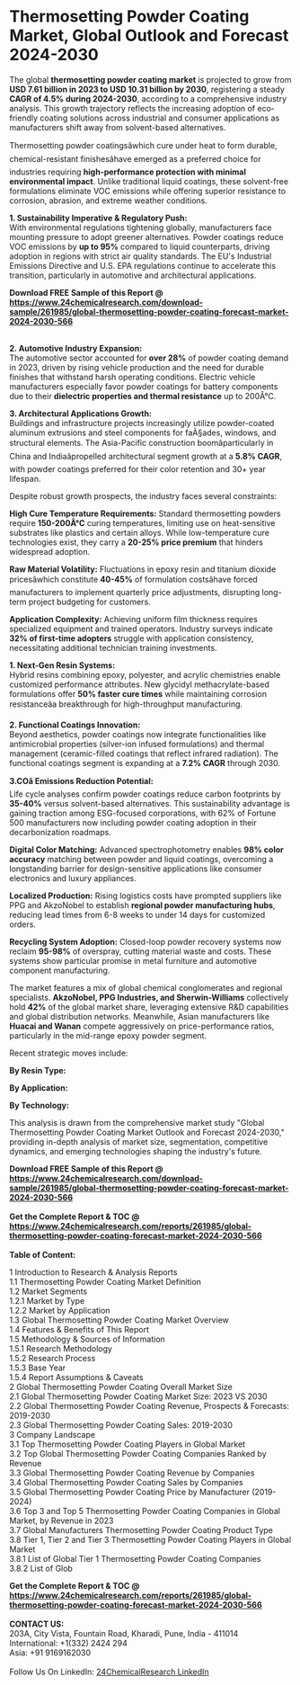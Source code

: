 <h1>Thermosetting Powder Coating Market, Global Outlook and Forecast 2024-2030</h1><p>The global <strong>thermosetting powder coating market</strong> is projected to grow from <strong>USD 7.61 billion in 2023 to USD 10.31 billion by 2030</strong>, registering a steady <strong>CAGR of 4.5% during 2024-2030</strong>, according to a comprehensive industry analysis. This growth trajectory reflects the increasing adoption of eco-friendly coating solutions across industrial and consumer applications as manufacturers shift away from solvent-based alternatives.</p><p>Thermosetting powder coatingsâwhich cure under heat to form durable, chemical-resistant finishesâhave emerged as a preferred choice for industries requiring <strong>high-performance protection with minimal environmental impact</strong>. Unlike traditional liquid coatings, these solvent-free formulations eliminate VOC emissions while offering superior resistance to corrosion, abrasion, and extreme weather conditions.</p><p><strong>1. Sustainability Imperative &amp; Regulatory Push:</strong><br>
With environmental regulations tightening globally, manufacturers face mounting pressure to adopt greener alternatives. Powder coatings reduce VOC emissions by <strong>up to 95%</strong> compared to liquid counterparts, driving adoption in regions with strict air quality standards. The EU's Industrial Emissions Directive and U.S. EPA regulations continue to accelerate this transition, particularly in automotive and architectural applications.</p><div><b>Download FREE Sample of this Report @ 
            <a href="https://www.24chemicalresearch.com/download-sample/261985/global-thermosetting-powder-coating-forecast-market-2024-2030-566">
            https://www.24chemicalresearch.com/download-sample/261985/global-thermosetting-powder-coating-forecast-market-2024-2030-566</a></b></div><br><p><strong>2. Automotive Industry Expansion:</strong><br>
The automotive sector accounted for <strong>over 28%</strong> of powder coating demand in 2023, driven by rising vehicle production and the need for durable finishes that withstand harsh operating conditions. Electric vehicle manufacturers especially favor powder coatings for battery components due to their <strong>dielectric properties and thermal resistance</strong> up to 200Â°C.</p><p><strong>3. Architectural Applications Growth:</strong><br>
Buildings and infrastructure projects increasingly utilize powder-coated aluminum extrusions and steel components for faÃ§ades, windows, and structural elements. The Asia-Pacific construction boomâparticularly in China and Indiaâpropelled architectural segment growth at a <strong>5.8% CAGR</strong>, with powder coatings preferred for their color retention and 30+ year lifespan.</p><p>Despite robust growth prospects, the industry faces several constraints:</p><p><strong>High Cure Temperature Requirements:</strong> Standard thermosetting powders require <strong>150-200Â°C</strong> curing temperatures, limiting use on heat-sensitive substrates like plastics and certain alloys. While low-temperature cure technologies exist, they carry a <strong>20-25% price premium</strong> that hinders widespread adoption.</p><p><strong>Raw Material Volatility:</strong> Fluctuations in epoxy resin and titanium dioxide pricesâwhich constitute <strong>40-45%</strong> of formulation costsâhave forced manufacturers to implement quarterly price adjustments, disrupting long-term project budgeting for customers.</p><p><strong>Application Complexity:</strong> Achieving uniform film thickness requires specialized equipment and trained operators. Industry surveys indicate <strong>32% of first-time adopters</strong> struggle with application consistency, necessitating additional technician training investments.</p><p><strong>1. Next-Gen Resin Systems:</strong><br>
Hybrid resins combining epoxy, polyester, and acrylic chemistries enable customized performance attributes. New glycidyl methacrylate-based formulations offer <strong>50% faster cure times</strong> while maintaining corrosion resistanceâa breakthrough for high-throughput manufacturing.</p><p><strong>2. Functional Coatings Innovation:</strong><br>
Beyond aesthetics, powder coatings now integrate functionalities like antimicrobial properties (silver-ion infused formulations) and thermal management (ceramic-filled coatings that reflect infrared radiation). The functional coatings segment is expanding at a <strong>7.2% CAGR</strong> through 2030.</p><p><strong>3.COâ Emissions Reduction Potential:</strong><br>
Life cycle analyses confirm powder coatings reduce carbon footprints by <strong>35-40%</strong> versus solvent-based alternatives. This sustainability advantage is gaining traction among ESG-focused corporations, with 62% of Fortune 500 manufacturers now including powder coating adoption in their decarbonization roadmaps.</p><p><strong>Digital Color Matching:</strong> Advanced spectrophotometry enables <strong>98% color accuracy</strong> matching between powder and liquid coatings, overcoming a longstanding barrier for design-sensitive applications like consumer electronics and luxury appliances.</p><p><strong>Localized Production:</strong> Rising logistics costs have prompted suppliers like PPG and AkzoNobel to establish <strong>regional powder manufacturing hubs</strong>, reducing lead times from 6-8 weeks to under 14 days for customized orders.</p><p><strong>Recycling System Adoption:</strong> Closed-loop powder recovery systems now reclaim <strong>95-98%</strong> of overspray, cutting material waste and costs. These systems show particular promise in metal furniture and automotive component manufacturing.</p><p>The market features a mix of global chemical conglomerates and regional specialists. <strong>AkzoNobel, PPG Industries, and Sherwin-Williams</strong> collectively hold <strong>42%</strong> of the global market share, leveraging extensive R&amp;D capabilities and global distribution networks. Meanwhile, Asian manufacturers like <strong>Huacai and Wanan</strong> compete aggressively on price-performance ratios, particularly in the mid-range epoxy powder segment.</p><p>Recent strategic moves include:</p><p><strong>By Resin Type:</strong></p><p><strong>By Application:</strong></p><p><strong>By Technology:</strong></p><p>This analysis is drawn from the comprehensive market study "Global Thermosetting Powder Coating Market Outlook and Forecast 2024-2030," providing in-depth analysis of market size, segmentation, competitive dynamics, and emerging technologies shaping the industry's future.</p><div><b>Download FREE Sample of this Report @ 
            <a href="https://www.24chemicalresearch.com/download-sample/261985/global-thermosetting-powder-coating-forecast-market-2024-2030-566">
            https://www.24chemicalresearch.com/download-sample/261985/global-thermosetting-powder-coating-forecast-market-2024-2030-566</a></b></div><br><div><b>Get the Complete Report & TOC @ 
            <a href="https://www.24chemicalresearch.com/reports/261985/global-thermosetting-powder-coating-forecast-market-2024-2030-566">
            https://www.24chemicalresearch.com/reports/261985/global-thermosetting-powder-coating-forecast-market-2024-2030-566</a></b></div><br>
            <b>Table of Content:</b><p>1 Introduction to Research & Analysis Reports<br />
    1.1 Thermosetting Powder Coating Market Definition<br />
    1.2 Market Segments<br />
        1.2.1 Market by Type<br />
        1.2.2 Market by Application<br />
    1.3 Global Thermosetting Powder Coating Market Overview<br />
    1.4 Features & Benefits of This Report<br />
    1.5 Methodology & Sources of Information<br />
        1.5.1 Research Methodology<br />
        1.5.2 Research Process<br />
        1.5.3 Base Year<br />
        1.5.4 Report Assumptions & Caveats<br />
2 Global Thermosetting Powder Coating Overall Market Size<br />
    2.1 Global Thermosetting Powder Coating Market Size: 2023 VS 2030<br />
    2.2 Global Thermosetting Powder Coating Revenue, Prospects & Forecasts: 2019-2030<br />
    2.3 Global Thermosetting Powder Coating Sales: 2019-2030<br />
3 Company Landscape<br />
    3.1 Top Thermosetting Powder Coating Players in Global Market<br />
    3.2 Top Global Thermosetting Powder Coating Companies Ranked by Revenue<br />
    3.3 Global Thermosetting Powder Coating Revenue by Companies<br />
    3.4 Global Thermosetting Powder Coating Sales by Companies<br />
    3.5 Global Thermosetting Powder Coating Price by Manufacturer (2019-2024)<br />
    3.6 Top 3 and Top 5 Thermosetting Powder Coating Companies in Global Market, by Revenue in 2023<br />
    3.7 Global Manufacturers Thermosetting Powder Coating Product Type<br />
    3.8 Tier 1, Tier 2 and Tier 3 Thermosetting Powder Coating Players in Global Market<br />
        3.8.1 List of Global Tier 1 Thermosetting Powder Coating Companies<br />
        3.8.2 List of Glob</p><div><b>Get the Complete Report & TOC @ 
            <a href="https://www.24chemicalresearch.com/reports/261985/global-thermosetting-powder-coating-forecast-market-2024-2030-566">
            https://www.24chemicalresearch.com/reports/261985/global-thermosetting-powder-coating-forecast-market-2024-2030-566</a></b></div><br><b>CONTACT US:</b><br>
            203A, City Vista, Fountain Road, Kharadi, Pune, India - 411014<br>
            International: +1(332) 2424 294<br>
            Asia: +91 9169162030 <br><br>
            Follow Us On LinkedIn: <a href="https://www.linkedin.com/company/24chemicalresearch/">24ChemicalResearch LinkedIn</a>